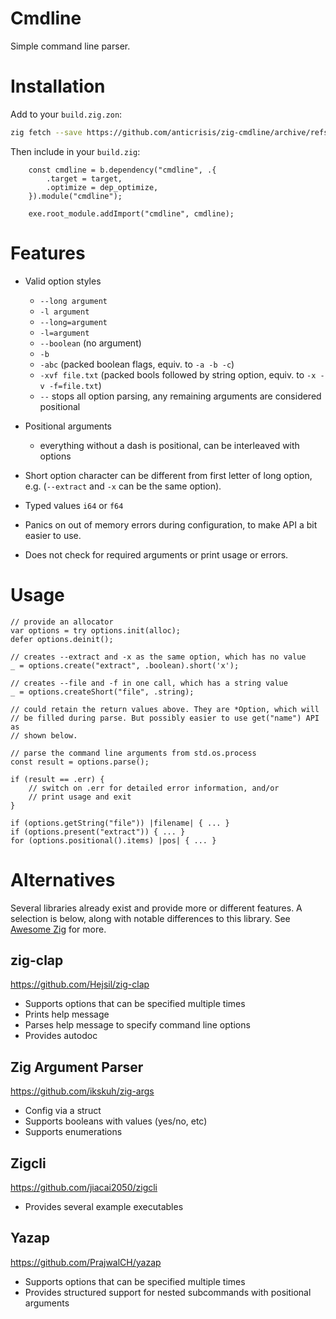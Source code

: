 # Cmdline

Simple command line parser.

# Installation
Add to your `build.zig.zon`:
```sh
zig fetch --save https://github.com/anticrisis/zig-cmdline/archive/refs/tags/v0.1.0.tar.gz
```

Then include in your `build.zig`:

```zig
    const cmdline = b.dependency("cmdline", .{
        .target = target,
        .optimize = dep_optimize,
    }).module("cmdline");

    exe.root_module.addImport("cmdline", cmdline);
```

# Features

- Valid option styles
  - `--long argument`
  - `-l argument`
  - `--long=argument`
  - `-l=argument`
  - `--boolean` (no argument)
  - `-b`
  - `-abc` (packed boolean flags, equiv. to `-a -b -c`)
  - `-xvf file.txt` (packed bools followed by string option, equiv. to
    `-x -v -f=file.txt`)
  - `--` stops all option parsing, any remaining arguments are
    considered positional

- Positional arguments
  - everything without a dash is positional, can be interleaved with
    options

- Short option character can be different from first letter of long
  option, e.g. (`--extract` and `-x` can be the same option).

- Typed values `i64` or `f64`

- Panics on out of memory errors during configuration, to make API a
  bit easier to use.

- Does not check for required arguments or print usage or errors.


# Usage
```zig
// provide an allocator
var options = try options.init(alloc);
defer options.deinit();

// creates --extract and -x as the same option, which has no value
_ = options.create("extract", .boolean).short('x');

// creates --file and -f in one call, which has a string value
_ = options.createShort("file", .string);

// could retain the return values above. They are *Option, which will
// be filled during parse. But possibly easier to use get("name") API as
// shown below.

// parse the command line arguments from std.os.process
const result = options.parse();

if (result == .err) {
    // switch on .err for detailed error information, and/or
    // print usage and exit
}

if (options.getString("file")) |filename| { ... }
if (options.present("extract")) { ... }
for (options.positional().items) |pos| { ... }
```

# Alternatives

Several libraries already exist and provide more or different
features. A selection is below, along with notable differences to this
library. See [Awesome Zig](https://github.com/zigcc/awesome-zig) for more.

## zig-clap
https://github.com/Hejsil/zig-clap

- Supports options that can be specified multiple times
- Prints help message
- Parses help message to specify command line options
- Provides autodoc

## Zig Argument Parser
https://github.com/ikskuh/zig-args

- Config via a struct
- Supports booleans with values (yes/no, etc)
- Supports enumerations

## Zigcli
https://github.com/jiacai2050/zigcli

- Provides several example executables

## Yazap
https://github.com/PrajwalCH/yazap

- Supports options that can be specified multiple times
- Provides structured support for nested subcommands with positional
  arguments
